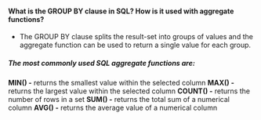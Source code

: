 #### What is the GROUP BY clause in SQL? How is it used with aggregate functions?


- The GROUP BY clause splits the result-set into groups of values and the aggregate function can be used to return a single value for each group.


##### The most commonly used SQL aggregate functions are:

<b>MIN() -</b> returns the smallest value within the selected column
<b>MAX() -</b> returns the largest value within the selected column
<b>COUNT() -</b> returns the number of rows in a set
<b>SUM() -</b> returns the total sum of a numerical column
<b>AVG() -</b> returns the average value of a numerical column
